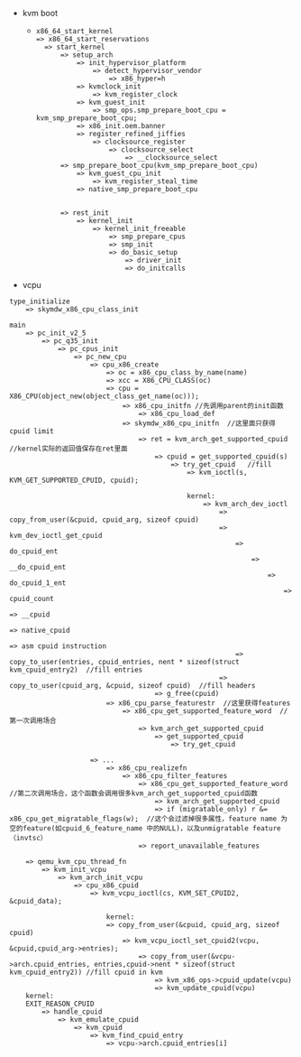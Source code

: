 - kvm boot
	- ```
	  x86_64_start_kernel
	  => x86_64_start_reservations
		=> start_kernel
			=> setup_arch
				=> init_hypervisor_platform
					=> detect_hypervisor_vendor
						=> x86_hyper=h
				=> kvmclock_init
					=> kvm_register_clock
				=> kvm_guest_init
					=> smp_ops.smp_prepare_boot_cpu = kvm_smp_prepare_boot_cpu;
				=> x86_init.oem.banner
				=> register_refined_jiffies
					=> clocksource_register
						=> clocksource_select
							=> __clocksource_select
			=> smp_prepare_boot_cpu(kvm_smp_prepare_boot_cpu)
				=> kvm_guest_cpu_init
					=> kvm_register_steal_time
				=> native_smp_prepare_boot_cpu


			=> rest_init
				=> kernel_init
					=> kernel_init_freeable
						=> smp_prepare_cpus
						=> smp_init
						=> do_basic_setup
							=> driver_init
							=> do_initcalls

	  ```
- vcpu
```
type_initialize
	=> skymdw_x86_cpu_class_init

main
	=> pc_init_v2_5
		=> pc_q35_init
			=> pc_cpus_init
				=> pc_new_cpu
					=> cpu_x86_create
						=> oc = x86_cpu_class_by_name(name)
						=> xcc = X86_CPU_CLASS(oc)
						=> cpu = X86_CPU(object_new(object_class_get_name(oc)));
							=> x86_cpu_initfn //先调用parent的init函数
								=> x86_cpu_load_def
							=> skymdw_x86_cpu_initfn  //这里面只获得cpuid limit
								=> ret = kvm_arch_get_supported_cpuid  //kernel实际的返回值保存在ret里面
									=> cpuid = get_supported_cpuid(s)
										=> try_get_cpuid   //fill 
											=> kvm_ioctl(s, KVM_GET_SUPPORTED_CPUID, cpuid);

											kernel:
												=> kvm_arch_dev_ioctl
													=> copy_from_user(&cpuid, cpuid_arg, sizeof cpuid)
													=> kvm_dev_ioctl_get_cpuid
														=> do_cpuid_ent
															=> __do_cpuid_ent
																=> do_cpuid_1_ent
																	=> cpuid_count
																		=> __cpuid
																			=> native_cpuid
																				=> asm cpuid instruction
														=> copy_to_user(entries, cpuid_entries, nent * sizeof(struct kvm_cpuid_entry2)  //fill entries
													=> copy_to_user(cpuid_arg, &cpuid, sizeof cpuid)  //fill headers
									=> g_free(cpuid)
						=> x86_cpu_parse_featurestr  //这里获得features
							=> x86_cpu_get_supported_feature_word  //第一次调用场合
								=> kvm_arch_get_supported_cpuid
									=> get_supported_cpuid
										=> try_get_cpuid

					=> ...
						=> x86_cpu_realizefn
							=> x86_cpu_filter_features
								=> x86_cpu_get_supported_feature_word //第二次调用场合，这个函数会调用很多kvm_arch_get_supported_cpuid函数
									=> kvm_arch_get_supported_cpuid
									=> if (migratable_only) r &= x86_cpu_get_migratable_flags(w);  //这个会过滤掉很多属性，feature name 为空的feature(如cpuid_6_feature_name 中的NULL)，以及unmigratable feature（invtsc）
								=> report_unavailable_features

	=> qemu_kvm_cpu_thread_fn
		=> kvm_init_vcpu
			=> kvm_arch_init_vcpu
				=> cpu_x86_cpuid
					=> kvm_vcpu_ioctl(cs, KVM_SET_CPUID2, &cpuid_data);

						kernel:
						=> copy_from_user(&cpuid, cpuid_arg, sizeof cpuid)
							=> kvm_vcpu_ioctl_set_cpuid2(vcpu, &cpuid,cpuid_arg->entries);
								=> copy_from_user(&vcpu->arch.cpuid_entries, entries,cpuid->nent * sizeof(struct kvm_cpuid_entry2)) //fill cpuid in kvm
									=> kvm_x86_ops->cpuid_update(vcpu)
									=> kvm_update_cpuid(vcpu)
	kernel:
	EXIT_REASON_CPUID
		=> handle_cpuid
			=> kvm_emulate_cpuid
				=> kvm_cpuid
					=> kvm_find_cpuid_entry
						=> vcpu->arch.cpuid_entries[i]
```
